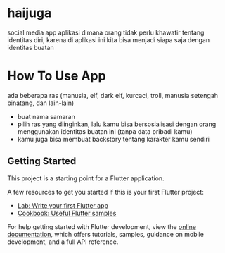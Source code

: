 # haijuga

social media app
aplikasi dimana orang tidak perlu khawatir tentang identitas diri, karena di aplikasi ini kita bisa menjadi siapa saja dengan identitas buatan

# How To Use App
ada beberapa ras (manusia, elf, dark elf, kurcaci, troll, manusia setengah binatang, dan lain-lain)
- buat nama samaran
- pilih ras yang diinginkan, lalu kamu bisa bersosialisasi dengan orang menggunakan identitas buatan ini (tanpa data pribadi kamu)
- kamu juga bisa membuat backstory tentang karakter kamu sendiri

## Getting Started

This project is a starting point for a Flutter application.

A few resources to get you started if this is your first Flutter project:

- [Lab: Write your first Flutter app](https://docs.flutter.dev/get-started/codelab)
- [Cookbook: Useful Flutter samples](https://docs.flutter.dev/cookbook)

For help getting started with Flutter development, view the
[online documentation](https://docs.flutter.dev/), which offers tutorials,
samples, guidance on mobile development, and a full API reference.
